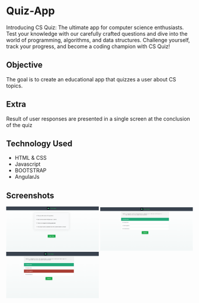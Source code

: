 # Quiz-App
Introducing CS Quiz: The ultimate app for computer science enthusiasts. Test your knowledge with our carefully crafted questions and dive into the world of programming, algorithms, and data structures. Challenge yourself, track your progress, and become a coding champion with CS Quiz!

Objective
--------

The goal is to create an educational app that quizzes a user about  CS topics.


Extra
-----

Result of user responses are presented in a single screen at the conclusion of the quiz

Technology Used
----

* HTML & CSS
* Javascript
* BOOTSTRAP
* AngularJs

Screenshots
----------


<img src="https://github.com/jasraj25/Quiz-App/blob/master/q1.png"
width="250"/>
<img src="https://github.com/jasraj25/Quiz-App/blob/master/q2.png"
width="250"/>
<img src="https://github.com/jasraj25/Quiz-App/blob/master/q3.png"
width="250"/>



